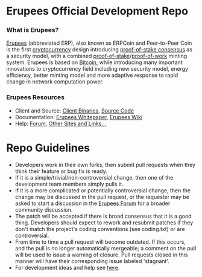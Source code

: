 
Erupees Official Development Repo
==================================

### What is Erupees?
[Erupees](https://erupees.net) (abbreviated ERP), also known as ERPCoin and Peer-to-Peer Coin is the first [cryptocurrency](https://en.wikipedia.org/wiki/Cryptocurrency) design introducing [proof-of-stake consensus](https://erupees.net/assets/paper/erupees-paper.pdf) as a security model, with a combined [proof-of-stake](https://erupees.net/assets/paper/erupees-paper.pdf)/[proof-of-work](https://en.wikipedia.org/wiki/Proof-of-work_system) minting system. Erupees is based on [Bitcoin](https://bitcoin.org/en/), while introducing many important innovations to cryptocurrency field including new security model, energy efficiency, better minting model and more adaptive response to rapid change in network computation power.

### Erupees Resources
* Client and Source:
[Client Binaries](https://erupees.net/download),
[Source Code](https://github.com/erupees/erupees)
* Documentation: [Erupees Whitepaper](https://erupees.net/assets/paper/erupees-paper.pdf),
[Erupees Wiki](https://github.com/erupees/erupees/wiki)
* Help: 
[Forum](https://talk.erupees.net),
[Other Sites and Links...](https://talk.erupees.net/t/erupees-sites-and-links/43)

Repo Guidelines
================================

* Developers work in their own forks, then submit pull requests when they think their feature or bug fix is ready.
* If it is a simple/trivial/non-controversial change, then one of the development team members simply pulls it.
* If it is a more complicated or potentially controversial change, then the change may be discussed in the pull request, or the requester may be asked to start a discussion in the [Erupees Forum](https://talk.erupees.net) for a broader community discussion. 
* The patch will be accepted if there is broad consensus that it is a good thing. Developers should expect to rework and resubmit patches if they don't match the project's coding conventions (see coding.txt) or are controversial.
* From time to time a pull request will become outdated. If this occurs, and the pull is no longer automatically mergeable; a comment on the pull will be used to issue a warning of closure.  Pull requests closed in this manner will have their corresponding issue labeled 'stagnant'.
* For development ideas and help see [here](https://talk.erupees.net/c/protocol).

